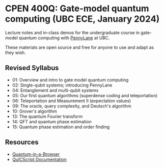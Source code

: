 # CPEN 400Q: Gate-model quantum computing (UBC ECE, January 2024)

Lecture notes and in-class demos for the undergraduate course in gate-model quantum computing with [PennyLane](https://github.com/PennyLaneAI/pennylane/) at UBC. 

These materials are open source and free for anyone to use and adapt as they
wish.

## Revised Syllabus

 - 01: Overview and intro to gate model quantum computing
 - 02: Single-qubit systems; introducing PennyLane
 - 04: Entanglement and multi-qubit systems 
 - 05: Our first quantum algorithms (superdense coding and teleportation)
 - 06: Teleportation and Measurement II (expectation values)
 - 09: The oracle, query complexity, and Deutsch's algorithm
 - 10: Grover's algorithm
 - 13: The quantum Fourier transform
 - 14: QFT and quantum phase estimation
 - 15: Quantum phase estimation and order finding
 
## Resources

 - [Quantum-in-a-Browser](https://pqcee.github.io/QuICScript/)
 - [QuICScript Documentation](https://pqcee.github.io/QuICScript-manual/)

